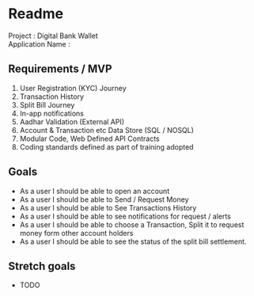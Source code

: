 # Readme

Project : Digital Bank Wallet  
Application Name : <Its your project : Choose a name>
## Requirements / MVP

1. User Registration (KYC) Journey
2. Transaction History
3. Split Bill Journey
4. In-app notifications
5. Aadhar Validation (External API)
6. Account & Transaction etc Data Store (SQL / NOSQL)
7. Modular Code, Web Defined API Contracts
8. Coding standards defined as part of training adopted

## Goals
- As a user I should be able to open an account
- As a user I should be able to Send / Request Money
- As a user I should be able to See Transactions History
- As a user I should be able to see notifications for request / alerts
- As a user I should be able to choose a Transaction, Split it to request
money form other account holders
- As a user I should be able to see the status of the split bill settlement.


## Stretch goals

- TODO